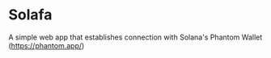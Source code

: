 # Solafa
A simple web app that establishes connection with Solana's Phantom Wallet (https://phantom.app/)
